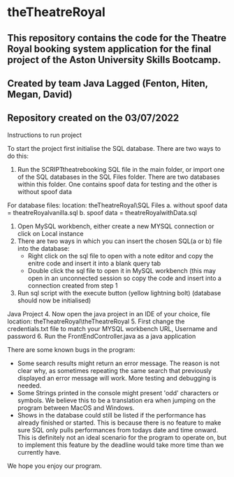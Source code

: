 # theTheatreRoyal

## This repository contains the code for the Theatre Royal booking system application for the final project of the Aston University Skills Bootcamp. 
## Created by team Java Lagged (Fenton, Hiten, Megan, David)
## Repository created on the 03/07/2022

Instructions to run project

To start the project first initialise the SQL database. There are two ways to do this:
1. Run the SCRIPTtheatrebooking SQL file in the main folder, or import one of the SQL databases in the SQL Files folder. There are two databases within this folder. One contains spoof data for testing and the other is without spoof data

For database files:
location: theTheatreRoyal\SQL Files
a. without spoof data = theatreRoyalvanilla.sql
b. spoof data = theatreRoyalwithData.sql

1. Open MySQL workbench, either create a new MYSQL connection or click on Local instance 
2. There are two ways in which you can insert the chosen SQL(a or b) file into the database:
	- Right click on the sql file to open with a note editor and copy the enitre code and insert it into a blank query tab
	- Double click the sql file to open it in MySQL workbench (this may open in an unconnected session so copy the code and insert into a connection created from step 1
3. Run sql script with the execute button (yellow lightning bolt)
(database should now be initialised)

Java Project
4. Now open the java project in an IDE of your choice, file location: theTheatreRoyal\theTheatreRoyal
5. First change the credentials.txt file to match your MYSQL workbench URL, Username and password
6. Run the FrontEndController.java as a java application


There are some known bugs in the program:
- Some search results might return an error message. The reason is not clear why, as sometimes repeating the same search that previously displayed an error message will work. More testing and debugging is needed.
- Some Strings printed in the console might present 'odd' characters or symbols. We believe this to be a translation era when jumping on the program between MacOS and Windows.
- Shows in the database could still be listed if the performance has already finished or started. This is because there is no feature to make sure SQL only pulls performances from todays date and time onward. This is definitely not an ideal scenario for the program to operate on, but to implement this feature by the deadline would take more time than we currently have.

We hope you enjoy our program. 